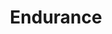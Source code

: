 ---
title: "Endurance"

feat:
  types: ["General"]
  benefit: |
    You gain a +4 bonus on the following checks and saves: _swim_ checks made to resist nonlethal damage, Constitution checks made to continue running, Constitution checks made to avoid nonlethal damage from a forced march, Constitution checks made to hold your breath, Constitution checks made to avoid nonlethal damage from starvation or thirst, Fortitude saves made to avoid nonlethal damage from hot or cold environments, and Fortitude saves made to resist damage from suffocation. Also, you may sleep in light or medium armor without becoming fatigued.
  normal: |
    A character without this feat who sleeps in medium or heavier armor is automatically fatigued the next day.
  special: |
    A ranger automatically gains Endurance as a bonus feat at 3rd level. He need not select it.
---